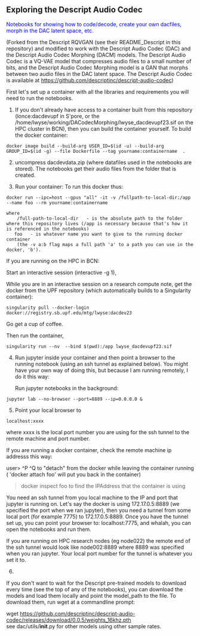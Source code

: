 
## Exploring the Descript Audio Codec

<span style="color: blue;">Notebooks for showing how to code/decode, create your own dacfiles, morph in the DAC latent space, etc.</span> 

(Forked from the Descript RQVGAN (see their README_Descript in this repository) and modified to work with the Descript Audio Codec (DAC) and the Descript Audio Codec Morphing (DACM) models. The Descript Audio Codec is a VQ-VAE model that compresses audio files to a small number of bits, and the Descript Audio Codec Morphing model is a GAN that morphs between two audio files in the DAC latent space. The Descript Audio Codec is available at    https://github.com/descriptinc/descript-audio-codec)

 
First let's set up a container with all the libraries and requirements you will need to run the notebooks.

1) If you don't already have access to a container built from this repository (lonce:dacdevupf in S'pore, or the /home/lwyse/working/DACodecMorphing/lwyse_dacdevupf23.sif on the HPC cluster in BCN), then you can build the container yourself. 
To build the docker container:
```
docker image build --build-arg USER_ID=$(id -u) --build-arg GROUP_ID=$(id -g) --file Dockerfile --tag yourname:containername  .
```

2) uncompress dacdevdata.zip (where datafiles used in the notebooks are stored). The notebooks get their audio files from the folder that is created.

3) Run your container: 
To run this docker thus:
```
docker run --ipc=host --gpus "all" -it -v /fullpath-to-local-dir:/app --name foo --rm yourname:containername
```
>  
    where
        /full-path-to-local-dir   - is the absolute path to the folder where this repository lives (/app is necessary because that's how it is referenced in the notebooks)
       foo   - is whatever name you want to give to the running docker container
        (the -v a:b flag maps a full path 'a' to a path you can use in the docker, 'b').

If you are running on the HPC in BCN:

Start an interactive session (interactive -g 1), 

While you are in an interactive session on a research compute note, get the docker from the UPF repository (which automatically builds to a Singularity container): 
```
singularity pull --docker-login docker://registry.sb.upf.edu/mtg/lwyse:dacdev23
```
Go get a cup of coffee. 

Then run the container, 
```
singularity run --nv  --bind $(pwd):/app lwyse_dacdevupf23.sif
```


4) Run jupyter inside your container and then point a browser to the running notebook (using an ssh tunnel as explained below). You might have your own way of doing this, but because I am running remotely, I do it this way:

   Run jupyter notebooks in the background:
```
jupyter lab --no-browser --port=8889 --ip=0.0.0.0 &
```
 
5) Point your local browser to 
```
localhost:xxxx
```
where xxxx is the local port number you are using for the ssh tunnel to the remote machine and port number. 

If you are running a docker container, check the remote machine ip addresss this way: 

user> ^P ^Q
  to "detach" from the docker while leaving the container running ( 'docker attach foo' will put you back in the container)

> docker inspect foo
       to find the IPAddress that the container is using


You need an ssh tunnel from you local machine to the IP and port that jupyter is running on.  Let's say the docker is using
172.17.0.5:8889  (we specified the port when we ran jupyter), then you need a tunnel from some local port (for example 7775) to 172.17.0.5:8889.
Once you have the tunnel set up, you can point your browser to:
localhost:7775, and whalah, you can open the notebooks and run them.

If you are running on HPC research nodes (eg node022) the remote end of the ssh tunnel would look like node002:8889 where 8889 was specified when you ran jupyter. Your local port number for the tunnel is whatever you set it to.

6)
If you don't want to wait for the Descript pre-trained models to download every time (see the top of any of the notebooks), you can download the models and load them locally and point the model_path to the file. To download them, run wget at a commandline prompt:  

wget https://github.com/descriptinc/descript-audio-codec/releases/download/0.0.5/weights_16khz.pth  
see dac/utils/__init__.py for other models using other sample rates.
